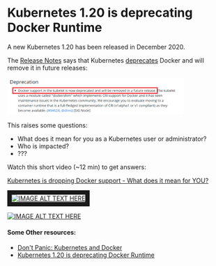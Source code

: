 # Kubernetes 1.20 is deprecating Docker Runtime

A new Kubernetes 1.20 has been released in December 2020. 

The [Release Notes](https://kubernetes.io/blog/2020/12/08/kubernetes-1-20-release-announcement/) says that Kubernetes [deprecates](https://kubernetes.io/docs/setup/release/notes/#deprecation-1) Docker and will remove it in future releases:

<img src="images/kub_docker.png" width="80%">

This  raises some  questions:
* What does it mean for you as a Kubernetes user or administrator?
* Who is impacted?
* ???

Watch this short video (~12 min) to get answers:

[Kubernetes is dropping Docker support - What does it mean for YOU?](https://www.youtube.com/watch?v=7KUdmFyefSA)

<a href="http://www.youtube.com/watch?feature=player_embedded&v=7KUdmFyefSA
" target="_blank"><img src="http://img.youtube.com/vi/7KUdmFyefSA/0.jpg" 
alt="IMAGE ALT TEXT HERE" width="240" height="180" border="10" /></a>

[![IMAGE ALT TEXT HERE](http://img.youtube.com/vi/7KUdmFyefSA/0.jpg)](http://www.youtube.com/watch?v=7KUdmFyefSA)


#### Some Other resources:
* [Don't Panic: Kubernetes and Docker](https://kubernetes.io/blog/2020/12/02/dont-panic-kubernetes-and-docker/)
* [Kubernetes 1.20 is deprecating Docker Runtime](https://octopus.com/blog/kubernetes-1-20-deprecating-docker-runtime#kubernetes-1-20-is-deprecating-docker-runtime-what-does-this-mea)



